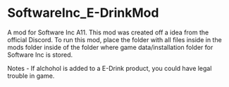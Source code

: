 # SoftwareInc_E-DrinkMod
A mod for Software Inc A11. This mod was created off a idea from the official Discord.
To run this mod, place the folder with all files inside in the mods folder inside of the folder where game data/installation folder for Software Inc is stored.

Notes - If alchohol is added to a E-Drink product, you could have legal trouble in game.
